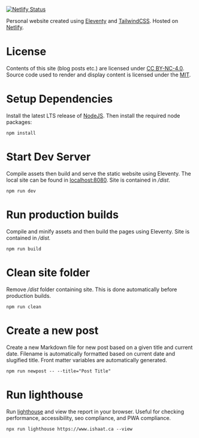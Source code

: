 [![Netlify Status](https://api.netlify.com/api/v1/badges/bee5f1ec-679a-4295-a2e7-393917a5b839/deploy-status)](https://app.netlify.com/sites/goofy-engelbart-408c80/deploys)

Personal website created using [Eleventy](https://www.11ty.dev/) and [TailwindCSS](https://tailwindcss.com/). Hosted on [Netlify](https://www.netlify.com).

# License

Contents of this site (blog posts etc.) are licensed under [CC BY-NC-4.0](https://creativecommons.org/licenses/by-nc/4.0/?ref=ccchooser).
Source code used to render and display content is licensed under the [MIT](https://github.com/ishchow/personal-site/blob/master/LICENSE.md).

# Setup Dependencies

Install the latest LTS release of [NodeJS](https://nodejs.org/en/). Then install the required node packages:

```
npm install
```

# Start Dev Server

Compile assets then build and serve the static website using Eleventy. The local site can be found in [localhost:8080](localhost:8080). Site is contained in _/dist_. 

```
npm run dev
```

# Run production builds

Compile and minify assets and then build the pages using Eleventy. Site is contained in _/dist._

```
npm run build
```

# Clean site folder

Remove _/dist_ folder containing site. This is done automatically before production builds.

```
npm run clean
```

# Create a new post

Create a new Markdown file for new post based on a given title and current date. Filename is automatically formatted based on current date and slugified title. Front matter variables are automatically generated.

```
npm run newpost -- --title="Post Title"
```

# Run lighthouse

Run [lighthouse](https://www.npmjs.com/package/lighthouse) and view the report in your browser. Useful for checking performance, accessibility, seo compliance, and PWA compliance.

```
npx run lighthouse https://www.ishaat.ca --view
```
